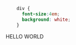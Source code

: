 ```css
    div {
      font-size:4em;
      background: white;
    }
 ```
<html lang="en">
  <head>
    <meta charset="UTF-8">
    <meta name="viewport" content="width=device-width, initial-scale=1.0">
    
  </head>
  <body>
    <div>HELLO WORLD</div>
  </body>
</html>


<!--
**World-exe-cute/World-exe-cute** is a ✨ _special_ ✨ repository because its `README.md` (this file) appears on your GitHub profile.

Here are some ideas to get you started:

- 🔭 I’m currently working on ...
- 🌱 I’m currently learning ...
- 👯 I’m looking to collaborate on ...
- 🤔 I’m looking for help with ...
- 💬 Ask me about ...
- 📫 How to reach me: ...
- 😄 Pronouns: ...
- ⚡ Fun fact: ...
-->
